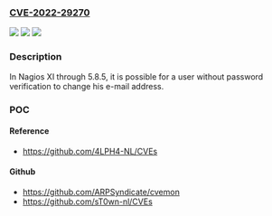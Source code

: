 ### [CVE-2022-29270](https://cve.mitre.org/cgi-bin/cvename.cgi?name=CVE-2022-29270)
![](https://img.shields.io/static/v1?label=Product&message=n%2Fa&color=blue)
![](https://img.shields.io/static/v1?label=Version&message=n%2Fa&color=blue)
![](https://img.shields.io/static/v1?label=Vulnerability&message=n%2Fa&color=brighgreen)

### Description

In Nagios XI through 5.8.5, it is possible for a user without password verification to change his e-mail address.

### POC

#### Reference
- https://github.com/4LPH4-NL/CVEs

#### Github
- https://github.com/ARPSyndicate/cvemon
- https://github.com/sT0wn-nl/CVEs

